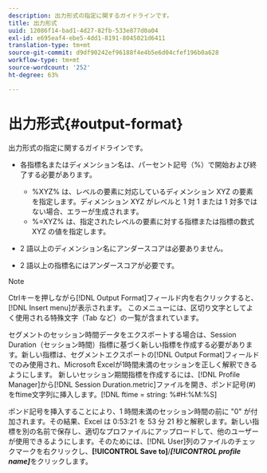 ```yaml
---
description: 出力形式の指定に関するガイドラインです。
title: 出力形式
uuid: 12086f14-bad1-4d27-82fb-533e877d0a04
exl-id: e695eaf4-ebe5-4dd1-8191-8045021d6411
translation-type: tm+mt
source-git-commit: d9df90242ef96188f4e4b5e6d04cfef196b0a628
workflow-type: tm+mt
source-wordcount: '252'
ht-degree: 63%

---
```


# 出力形式{#output-format}

出力形式の指定に関するガイドラインです。

* 各指標名またはディメンション名は、パーセント記号（%）で開始および終了する必要があります。

   * %XYZ% は、レベルの要素に対応しているディメンション XYZ の要素を指定します。ディメンション XYZ がレベルと 1 対 1 または 1 対多ではない場合、エラーが生成されます。
   * %=XYZ% は、指定されたレベルの要素に対する指標または指標の数式 XYZ の値を指定します。

* 2 語以上のディメンション名にアンダースコアは必要ありません。
* 2 語以上の指標名にはアンダースコアが必要です。

>[!NOTE]
>
>Ctrlキーを押しながら[!DNL Output Format]フィールド内を右クリックすると、[!DNL Insert menu]が表示されます。 このメニューには、区切り文字としてよく使用される特殊文字（Tab など）の一覧が含まれています。

セグメントのセッション時間データをエクスポートする場合は、Session Duration（セッション時間）指標に基づく新しい指標を作成する必要があります。新しい指標は、セグメントエクスポートの[!DNL Output Format]フィールドでのみ使用され、Microsoft Excelが1時間未満のセッションを正しく解釈できるようにします。 新しいセッション期間指標を作成するには、[!DNL Profile Manager]から[!DNL Session Duration.metric]ファイルを開き、ポンド記号(#)をftime文字列に挿入します。[!DNL ftime = string: %#H:%M:%S]

ポンド記号を挿入することにより、1 時間未満のセッション時間の前に &quot;0&quot; が付加されます。その結果、Excel は 0:53:21 を 53 分 21 秒と解釈します。新しい指標を別の名前で保存し、適切なプロファイルにアップロードして、他のユーザーが使用できるようにします。そのためには、[!DNL User]列のファイルのチェックマークを右クリックし、**[!UICONTROL Save to]**/***[!UICONTROL profile name]***&#x200B;をクリックします。
